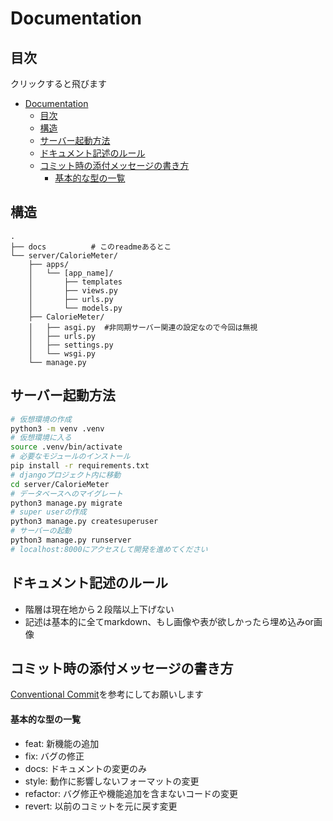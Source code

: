 # Documentation

## 目次
クリックすると飛びます
- [Documentation](#documentation)
  - [目次](#目次)
  - [構造](#構造)
  - [サーバー起動方法](#サーバー起動方法)
  - [ドキュメント記述のルール](#ドキュメント記述のルール)
  - [コミット時の添付メッセージの書き方](#コミット時の添付メッセージの書き方)
      - [基本的な型の一覧](#基本的な型の一覧)

## 構造

```
.
├── docs          # このreadmeあるとこ
└── server/CalorieMeter/
    ├── apps/
    │   └── [app_name]/
    │       ├── templates
    │       ├── views.py
    │       ├── urls.py
    │       └── models.py
    ├── CalorieMeter/
    │   ├── asgi.py  #非同期サーバー関連の設定なので今回は無視
    │   ├── urls.py
    │   ├── settings.py
    │   └── wsgi.py
    └── manage.py
```

## サーバー起動方法

``` bash
# 仮想環境の作成
python3 -m venv .venv
# 仮想環境に入る
source .venv/bin/activate
# 必要なモジュールのインストール
pip install -r requirements.txt
# djangoプロジェクト内に移動
cd server/CalorieMeter
# データベースへのマイグレート
python3 manage.py migrate
# super userの作成
python3 manage.py createsuperuser
# サーバーの起動
python3 manage.py runserver
# localhost:8000にアクセスして開発を進めてください
```

## ドキュメント記述のルール
- 階層は現在地から２段階以上下げない
- 記述は基本的に全てmarkdown、もし画像や表が欲しかったら埋め込みor画像

## コミット時の添付メッセージの書き方
[Conventional Commit](https://www.conventionalcommits.org/ja/v1.0.0/)を参考にしてお願いします
#### 基本的な型の一覧
- feat: 新機能の追加
- fix: バグの修正
- docs: ドキュメントの変更のみ
- style: 動作に影響しないフォーマットの変更
- refactor: バグ修正や機能追加を含まないコードの変更
- revert: 以前のコミットを元に戻す変更